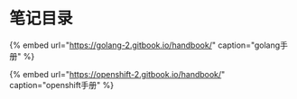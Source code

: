 # 笔记目录

{% embed url="https://golang-2.gitbook.io/handbook/" caption="golang手册" %}

{% embed url="https://openshift-2.gitbook.io/handbook/" caption="openshift手册" %}





